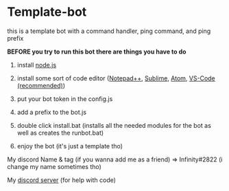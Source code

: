# Template-bot
this is a template bot with a command handler, ping command, and ping prefix

  **BEFORE you try to run this bot there are things you have to do**

1. install [node.js](https://nodejs.org/en)

2. install some sort of code editor ([Notepad++](https://notepad-plus-plus.org/download/v7.5.6.html), [Sublime](https://www.sublimetext.com), [Atom](https://atom.io/), [VS-Code (recommended)](https://code.visualstudio.com/download))

3. put your bot token in the config.js

4. add a prefix to the bot.js

5. double click install.bat (installs all the needed modules for the bot as well as creates the runbot.bat)

6. enjoy the bot (it's just a template tho)



My discord Name & tag (if you wanna add me as a friend) => Infinity#2822 (i change my name sometimes tho)

My [discord server](https://discord.gg/ZrX8cTF) (for help with code)
